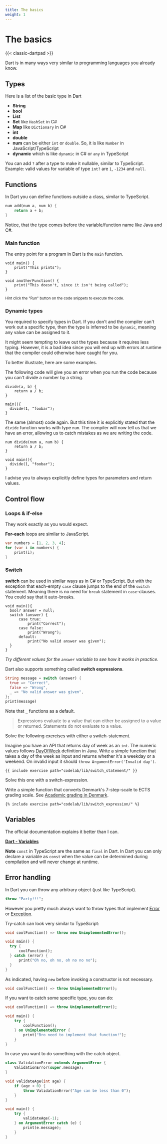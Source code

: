 ```yaml
---
title: The basics
weight: 1
---
```


# The basics

{{< classic-dartpad >}}

Dart is in many ways very similar to programming languages you already know.

## Types

Here is a list of the basic type in Dart

- **String**
- **bool**
- **List**
- **Set** like `HashSet` in C#
- **Map** like `Dictionary` in C#
- **int**
- **double**
- **num** can be either `int` or `double`. So, it is like `Number` in JavaScript/TypeScript
- **dynamic** which is like `dynamic` in C# or `any` in TypeScript

You can add `?` after a type to make it nullable, similar to TypeScript.
Example: valid values for variable of type `int?` are `1`, `-1234` and `null`.

## Functions

In Dart you can define functions outside a class, similar to TypeScript.

```dart
num add(num a, num b) {
    return a + b;
}
```

Notice, that the type comes before the variable/function name like Java and C#.

### Main function

The entry point for a program in Dart is the `main` function.

```run-dartpad:theme-dark:mode-dart:width-100%:height-200px
void main() {
    print("This prints");
}

void anotherFunction() {
    print("This doesn't, since it isn't being called");
}
```

<small>Hint click the "Run" button on the code snippets to execute the code.</small>

### Dynamic types

You required to specify types in Dart.
If you don't and the compiler can't work out a specific type, then the type is
inferred to be `dynamic`, meaning any value can be assigned to it.

It might seem tempting to leave out the types because it requires less typing.
However, it is a bad idea since you will end up with errors at runtime that the
compiler could otherwise have caught for you.

To better illustrate, here are some examples.

The following code will give you an error when you run the code because you
can't divide a number by a string.

```run-dartpad:theme-dark:mode-dart:width-100%:height-200px
divide(a, b) {
    return a / b;
}

main(){
  divide(1, "foobar");
}
```

The same (almost) code again.
But this time it is explicitly stated that the `divide` function works with type `num`.
The compiler will now tell us that we have an error, allowing us to catch
mistakes as we are writing the code.

```run-dartpad:theme-dark:mode-dart:width-100%:height-200px
num divide(num a, num b) {
    return a / b;
}

void main(){
  divide(1, "foobar");
}
```

I advise you to always explicitly define types for parameters and return
values.

## Control flow

### Loops & if-else

They work exactly as you would expect.

**For-each** loops are similar to JavaScript.

```dart
var numbers = [1, 2, 3, 4];
for (var i in numbers) {
    print(i);
}
```

### Switch

**switch** can be used in similar ways as in C# or TypeScript.
But with the exception that each-empty `case` clause jumps to the end of the
`switch` statement.
Meaning there is no need for `break` statement in `case`-clauses.
You could say that it auto-breaks.

```run-dartpad:theme-dark:mode-dart:width-100%:height-300px
void main(){
  bool? answer = null;
  switch (answer) {
      case true:
          print("Correct");
      case false:
          print("Wrong");
      default:
          print("No valid answer was given");
  }
}
```

_Try different values for the `answer` variable to see how it works in
practice._

Dart also supports something called **switch expressions**.

```dart
String message = switch (answer) {
  true => "Correct",
  false => "Wrong",
  _ => "No valid answer was given",
};
print(message)
```

Note that `_` functions as a default.

> Expressions evaluate to a value that can either be assigned to a value or returned.
> Statements do not evaluate to a value.

Solve the following exercises with either a switch-statement.

Imagine you have an API that returns day of week as an `int`.
The numeric values follows
[DayOfWeek](https://docs.oracle.com/javase/8/docs/api/java/time/DayOfWeek.html)
definition in Java.
Write a simple function that takes a day of the week as input and returns
whether it's a weekday or a weekend.
On invalid input it should `throw ArgumentError('Invalid day')`.

```run-dartpad:theme-dark:mode-dart:width-100%
{{ include exercise path="codelab/lib/switch_statement/" }}
```

Solve this one with a switch-expression.

Write a simple function that converts Denmark's 7-step-scale to ECTS grading scale.
See [Academic grading in Denmark](https://en.wikipedia.org/wiki/Academic_grading_in_Denmark).

```run-dartpad:theme-dark:mode-dart:width-100%
{% include exercise path="codelab/lib/switch_expression/" %}
```

## Variables

The official documentation explains it better than I can.

**[Dart - Variables](https://dart.dev/language/variables)**

**Note** `const` in TypeScript are the same as `final` in Dart.
In Dart you can only declare a variable as `const` when the value can be
determined during compilation and will never change at runtime.

## Error handling

In Dart you can throw any arbitrary object (just like TypeScript).

```dart
throw "Party!!!";
```

However you pretty much always want to throw types that implement
[Error](https://api.dart.dev/stable/3.2.6/dart-core/Error-class.html) or
[Exception](https://api.dart.dev/stable/3.2.6/dart-core/Exception-class.html).

Try-catch can look very similar to TypeScript:

```dart
void coolFunction() => throw new UnimplementedError();

void main() {
  try {
      coolFunction();
  } catch (error) {
      print("Oh no, oh no, oh no no no");
  }
}
```

As indicated, having `new` before invoking a constructor is not necessary.

```dart
void coolFunction() => throw UnimplementedError();
```

If you want to catch some specific type, you can do:

```dart
void coolFunction() => throw UnimplementedError();

void main() {
    try {
        coolFunction();
    } on UnimplementedError {
        print("Bro need to implement that function!");
    }
}
```

In case you want to do something with the catch object.

```dart
class ValidationError extends ArgumentError {
    ValidationError(super.message);
}

void validateAge(int age) {
    if (age < 0) {
        throw ValidationError("Age can be less than 0");
    }
}

void main() {
    try {
        validateAge(-1);
    } on ArgumentError catch (e) {
        print(e.message);
    }
}
```
